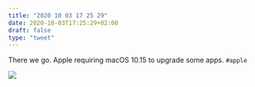 ```yaml
---
title: "2020 10 03 17 25 29"
date: 2020-10-03T17:25:29+02:00
draft: false
type: "tweet"
---
```

There we go. Apple requiring macOS 10.15 to upgrade some apps. `#apple`

![](/img/2020-10-03-17-25-32.png)
